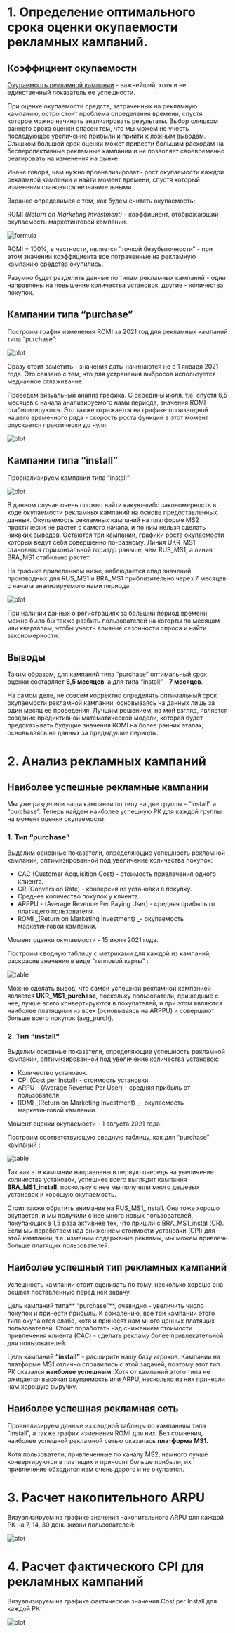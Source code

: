 # 1.  Определение оптимального срока оценки окупаемости рекламных кампаний.


## Коэффициент окупаемости

<span style="text-decoration:underline;">Окупаемость рекламной кампании</span> - важнейший, хотя и не единственный показатель ее успешности. 

При оценке окупаемости средств, затраченных на рекламную кампанию, остро стоит проблема определения времени, спустя которое можно начинать анализировать результаты. Выбор слишком раннего срока оценки опасен тем, что мы можем не учесть последующее увеличение прибыли и прийти к ложным выводам. Слишком большой срок оценки может привести большим расходам на бесперспективные рекламные кампании и не позволяет своевременно реагировать на изменения на рынке. 

Иначе говоря, нам нужно проанализировать рост окупаемости каждой рекламной кампании и найти момент времени, спустя который изменения становятся незначительными. 

Заранее определимся с тем, как будем считать окупаемость:

ROMI _(Return on Marketing Investment)_ - коэффициент, отображающий окупаемость маркетинговой кампании. 

![formula](assets/formula.png)

ROMI = 100%, в частности, является “точкой безубыточности” - при этом значении коэффициента все потраченные на рекламную кампанию средства окупились. 

Разумно будет разделить данные по типам рекламных кампаний - одни направлены на повышение количества установок, другие - количества покупок.

## Кампании типа “purchase”

Построим график изменения ROMI за 2021 год для рекламных кампаний типа “purchase”:

![plot](assets/plot1.png)


Сразу стоит заметить - значения даты начинаются не с 1 января 2021 года. Это связано с тем, что для устранения выбросов используется медианное сглаживание.

Проведем визуальный анализ графика. С середины июля, т.е. спустя 6,5 месяцев с начала анализируемого нами периода, значения ROMI стабилизируются. Это также отражается на графике производной нашего временного ряда - скорость роста функции в этот момент опускается практически до нуля:

![plot](assets/plot2.png)

## Кампании типа “install”

Проанализируем кампании типа “install”:

![plot](assets/plot3.png)

В данном случае очень сложно найти какую-либо закономерность в ходе окупаемости рекламных кампаний на основе предоставленных данных. Окупаемость рекламных кампаний на платформе MS2 практически не растет с самого начала, и по ним нельзя сделать никаких выводов. Остаются три кампании, графики роста окупаемости которых ведут себя совершенно по-разному. Линия UKR_MS1 становится горизонтальной гораздо раньше, чем RUS_MS1, а линия BRA_MS1 стабильно растет. 

На графике приведенном ниже, наблюдается спад значений производных для RUS_MS1 и BRA_MS1 приблизительно через 7 месяцев с начала анализируемого нами периода.

![plot](assets/plot4.png)

При наличии данных о регистрациях за больший период времени, можно было бы также разбить пользователей на когорты по месяцам или кварталам, чтобы учесть влияние сезонности спроса и найти закономерности. 

## Выводы

Таким образом, для кампаний типа “purchase” оптимальный срок оценки составляет **6,5 месяцев**, а для типа “install” - **7 месяцев**.

На самом деле, не совсем корректно определять оптимальный срок окупаемости рекламной кампании, основываясь на данных лишь за один месяц ее проведения. Лучшим решением, на мой взгляд, является создание предиктивной математической модели, которая будет предсказывать будущие значения  ROMI  на более ранних этапах, основываясь на данных за предыдущие периоды. 

# 2.  Анализ рекламных кампаний

## Наиболее успешные рекламные кампании

Мы уже разделили наши кампании по типу на две группы - “install” и “purchase”. Теперь найдем наиболее успешную РК для каждой группы на момент оценки окупаемости.

### 1. Тип “purchase”
Выделим основные показатели, определяющие успешность рекламной кампании, оптимизированной под увеличение количества покупок:

* CAC (Customer Acquisition Cost) - стоимость привлечения одного клиента.
* CR (Conversion Rate) - конверсия из установки в покупку.
* Среднее количество покупок у клиента.
* ARPPU - (Average Revenue Per Paying User) - средняя прибыль от платящего пользователя.
* ROMI _(Return on Marketing Investment) _- окупаемость маркетинговой кампании.

Момент оценки окупаемости - 15 июля 2021 года. 

Построим сводную таблицу с метриками для каждой из кампаний, раскрасив значения в виде “тепловой карты” :

![table](assets/purchase_camps.png)

Можно сделать вывод, что самой успешной рекламной кампанией является **UKR_MS1_purchase**, поскольку пользователи, пришедшие с нее, лучше всего конвертируются в покупателей, и при этом являются наиболее платящими из всех (основываясь на ARPPU) и совершают больше всего покупок (avg_purch). 

### 2. Тип “install” 

Выделим основные показатели, определяющие успешность рекламной кампании, оптимизированной под увеличение количества установок:

* Количество установок.
* CPI (Cost per Install) - стоимость установки. 
* ARPU - (Average Revenue Per User) - средняя прибыль от пользователя.
* ROMI _(Return on Marketing Investment) _- окупаемость маркетинговой кампании.

Момент оценки окупаемости - 1 августа 2021 года. 

Построим соответствующую сводную таблицу, как для “purchase” кампаний :

![table](assets/install_camps.png)

Так как эти кампании направлены в первую очередь на увеличение количества установок, успешнее всего выглядит кампания **BRA_MS1_install**, поскольку с нее мы получили много дешевых установок и хорошую окупаемость. 

Стоит также обратить внимание на RUS_MS1_install. Она тоже хорошо окупается, и мы получили с нее много новых пользователей, покупающих в 1,5 раза активнее тех, что пришли с BRA_MS1_instal (СR).  Если мы поработаем над снижением стоимости установки (CPI) для этой кампании, т.е. изменим содержание рекламы, мы можем привлечь больше платящих пользователей. 

## Наиболее успешный тип рекламных кампаний

Успешность кампании стоит оценивать по тому, насколько хорошо она решает поставленную перед ней задачу. 

Цель кампаний типа** “purchase”**, очевидно - увеличить число покупок и принести прибыль. К сожалению, все три кампании этого типа окупаются слабо, хотя и приносят нам много ценных платящих пользователей. Стоит поработать над снижением стоимости привлечения клиента (CAC) - сделать рекламу более привлекательной для пользователей.

Цель кампаний **“install”** - расширить нашу базу игроков. Кампании на платформе MS1 отлично справились с этой задачей, поэтому этот тип РК оказался **наиболее успешным**. Хотя от кампаний этого типа не ожидается высокая окупаемость или ARPU, несколько из них принесли нам хорошую выручку.

## Наиболее успешная рекламная сеть

Проанализируем данные из сводной таблицы по кампаниям типа “install”, а также график изменения ROMI для них. Без сомнения, наиболее успешной рекламной сетью оказалась **платформа MS1.** 

Хотя пользователи, привлеченные по каналу MS2, намного лучше конвертируются в платящих и приносят больше прибыли, их привлечение обходится нам очень дорого и не окупается. 

# 3.  Расчет накопительного ARPU

Визуализируем на графике значения накопительного ARPU для каждой РК на 7, 14, 30 день жизни пользователей:

![plot](assets/plot5.png)

# 4.  Расчет фактического CPI  для рекламных кампаний

Визуализируем на графике фактические значения Cost per Install для каждой РК:

![plot](assets/plot6.png)
